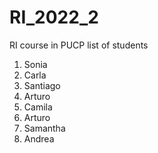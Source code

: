 # RI_2022_2
RI course in PUCP
list of students
1. Sonia
2. Carla
3. Santiago
4. Arturo
6. Camila
7. Arturo
8. Samantha
10. Andrea

